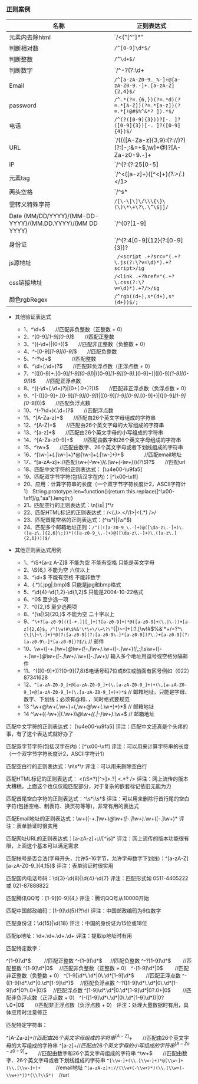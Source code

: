 ### 正则案例

|名称|正则表达式|
|----|----|
|元素内去除html|      `/<("[^"]*"|'[^']*'|[^'">])*>/gi`|
|判断相对数|         `/^[0-9]\d*$/`|
|判断整数|          `/^\d+$/`|
|判断数字|            `/^-?(?:\d+|\d{1,3}(?:.\d{3})+)(?:\.)/`|
|Email|              `/^[a-zA-Z0-9._%-]+@[a-zA-Z0-9.-]+.[a-zA-Z]{2,4}$/`|
|password|          `/^.*(?=.{6,})(?=.*d)(?=.*[A-Z])(?=.*[a-z])(?=.*[!@#$%^&*? ]).*$/`|
|电话|               `/^(?([0-9]{3}))?[-. ]?([0-9]{3})[-. ]?([0-9]{4})$/`|
|URL|                `/((([A-Za-z]{3,9}:(?:\/\/)?)(?:[-;:&=\+\$,\w]+@)?[A-Za-z0-9.-]+|(?:www.|[-;:&=\+\$,\w]+@)[A-Za-z0-9.-]+)((?:\/[\+~%\/.\w-_]*)?\??(?:[-\+=&;%@.\w_]*)#?(?:[\w]*))?)/`|
|IP|                 `/^(?:(?:25[0-5]|2[0-4][0-9]|[01]?[0-9][0-9]?).){3}(?:25[0-5]|2[0-4][0-9]|[01]?[0-9][0-9]?)$/`|
|元素tag|           `/^<([a-z]+)([^<]+)*(?:>(.*)</1>|s+/>)$/`
|两头空格|          `/^s*|s*$/g`
|需转义特殊字符|    `/[\-\[\]\/\\\{\}\(\)\*\+\?\.\^\$\|]/`
|Date (MM/DD/YYYY)/(MM-DD-YYYY)/(MM.DD.YYYY)/(MM DD YYYY)|`/^(0?[1-9]|1[012])[- /.](0?[1-9]|[12][0-9]|3[01])[- /.](19|20)?[0-9]{2}$/`|
|身份证|            `/^(?:4[0-9]{12}(?:[0-9]{3})?|5[1-5][0-9]{14}|6(?:011|5[0-9][0-9])[0-9]{12}|3[47][0-9]{13}|3(?:0[0-5]|[68][0-9])[0-9]{11}|(?:2131|1800|35d{3})d{11})$/`|
|js源地址|         ` /<script .+?src="(.+?\.js(?:\?v=\d)*).+?script>/ig`
|css链接地址|        `/<link .+?href="(.+?\.css(?:\?v=\d)*).+?/>/ig`
|颜色rgbRegex|   ` /^rgb((d+),s*(d+),s*(d+))$/;  `


* 其他验证表达式

  - 1、^\d+$　　//匹配非负整数（正整数 + 0）
  - 2、^[0-9]*[1-9][0-9]*$　　//匹配正整数
  - 3、^((-\d+)|(0+))$　　//匹配非正整数（负整数 + 0）
  - 4、^-[0-9]*[1-9][0-9]*$　　//匹配负整数
  - 5、^-?\d+$　　　　//匹配整数
  - 6、^\d+(\.\d+)?$　　//匹配非负浮点数（正浮点数 + 0）
  - 7、^(([0-9]+\.[0-9]*[1-9][0-9]*)|([0-9]*[1-9][0-9]*\.[0-9]+)|([0-9]*[1-9][0-9]*))$　　//匹配正浮点数
  - 8、^((-\d+(\.\d+)?)|(0+(\.0+)?))$　　//匹配非正浮点数（负浮点数 + 0）
  - 9、^(-(([0-9]+\.[0-9]*[1-9][0-9]*)|([0-9]*[1-9][0-9]*\.[0-9]+)|([0-9]*[1-9][0-9]*)))$　　//匹配负浮点数
  - 10、^(-?\d+)(\.\d+)?$　　//匹配浮点数
  - 11、^[A-Za-z]+$　　//匹配由26个英文字母组成的字符串
  - 12、^[A-Z]+$　　//匹配由26个英文字母的大写组成的字符串
  - 13、^[a-z]+$　　//匹配由26个英文字母的小写组成的字符串
  - 14、^[A-Za-z0-9]+$　　//匹配由数字和26个英文字母组成的字符串
  - 15、^\w+$　　//匹配由数字、26个英文字母或者下划线组成的字符串
  - 16、^[\w-]+(\.[\w-]+)*@[\w-]+(\.[\w-]+)+$　　　　//匹配email地址
  - 17、^[a-zA-z]+://匹配(\w+(-\w+)*)(\.(\w+(-\w+)*))*(\?\S*)?$　　//匹配url
  - 18、匹配中文字符的正则表达式： [\u4e00-\u9fa5]
  - 19、匹配双字节字符(包括汉字在内)：[^\x00-\xff]
  - 20、应用：计算字符串的长度（一个双字节字符长度计2，ASCII字符计1）
  String.prototype.len=function(){return this.replace([^\x00-\xff]/g,"aa").length;}
  - 21、匹配空行的正则表达式：\n[\s| ]*\r
  - 22、匹配HTML标记的正则表达式：/<(.*)>.*<\/\1>|<(.*) \/>/
  - 23、匹配首尾空格的正则表达式：(^\s*)|(\s*$)
  - 24、匹配多个邮箱地址正则：`/^((([a-z0-9_\.-]+)@([\da-z\.-]+)\.([a-z\.]{2,6}\;))*(([a-z0-9_\.-]+)@([\da-z\.-]+)\.([a-z\.]{2,6})))$/`

* 其他正则表达式用例

  - 1、^\S+[a-z A-Z]$ 不能为空 不能有空格 只能是英文字母
  - 2、\S{6,} 不能为空 六位以上
  - 3、^\d+$ 不能有空格 不能非数字
  - 4、(.*)(\.jpg|\.bmp)$ 只能是jpg和bmp格式
  - 5、^\d{4}\-\d{1,2}-\d{1,2}$ 只能是2004-10-22格式
  - 6、^0$ 至少选一项
  - 7、^0{2,}$ 至少选两项
  - 8、^[\s|\S]{20,}$ 不能为空 二十字以上
  - 9、`^\+?[a-z0-9](([-+.]|[_]+)?[a-z0-9]+)*@([a-z0-9]+(\.|\-))+[a-z]{2,6}$`，`/^[\w!#\$%&'\*\+\/\=\?\^`\{\|\}~\-]+(:?\.[\w!#\$%&'\*\+\/\=\?\^`\{\|\}~\-]+)*@(?:[a-z0-9](?:[a-z0-9\-]*[a-z0-9])?\.)+[a-z0-9](?:[a-z0-9\-]*[a-z0-9])?$/i`  // 邮件
  - 10、\w+([-+.]\w+)*@\w+([-.]\w+)*\.\w+([-.]\w+)*([,;]\s*\w+([-+.]\w+)*@\w+([-.]\w+)*\.\w+([-.]\w+)*)* 输入多个地址用逗号或空格分隔邮件
  - 11、^(\([0-9]+\))?[0-9]{7,8}$电话号码7位或8位或前面有区号例如（022）87341628
  - 12、`^[a-zA-Z0-9_]+@[a-zA-Z0-9_]+(\.[a-zA-Z0-9_]+)+(\,[a-zA-Z0-9_]+@[a-zA-Z0-9_]+(\.[a-zA-Z0-9_]+)+)*$`   // 邮箱地址，只能是字母、数字、下划线；必须有@和. ，同时格式要规范
  - 13 ^\w+@\w+(\.\w+)+(\,\w+@\w+(\.\w+)+)*$   // 邮箱地址
  - 14 ^\w+((-\w+)|(\.\w+))*\@\w+((\.|-)\w+)*\.\w+$   // 邮箱地址

匹配中文字符的正则表达式： [\u4e00-\u9fa5]
评注：匹配中文还真是个头疼的事，有了这个表达式就好办了

匹配双字节字符(包括汉字在内)：[^\x00-\xff]
评注：可以用来计算字符串的长度（一个双字节字符长度计2，ASCII字符计1）

匹配空白行的正则表达式：\n\s*\r
评注：可以用来删除空白行

匹配HTML标记的正则表达式： <(\S*?)[^>]*>.*?| <.*? />
评注：网上流传的版本太糟糕，上面这个也仅仅能匹配部分，对于复杂的嵌套标记依旧无能为力

匹配首尾空白字符的正则表达式：^\s*|\s*$
评注：可以用来删除行首行尾的空白字符(包括空格、制表符、换页符等等)，非常有用的表达式

匹配Email地址的正则表达式：\w+([-+.]\w+)*@\w+([-.]\w+)*\.\w+([-.]\w+)*
评注：表单验证时很实用

匹配网址URL的正则表达式：[a-zA-z]+://[^\s]*
评注：网上流传的版本功能很有限，上面这个基本可以满足需求

匹配帐号是否合法(字母开头，允许5-16字节，允许字母数字下划线)：^[a-zA-Z][a-zA-Z0-9_]{4,15}$
评注：表单验证时很实用

匹配国内电话号码：\d{3}-\d{8}|\d{4}-\d{7}
评注：匹配形式如 0511-4405222 或 021-87888822

匹配腾讯QQ号：[1-9][0-9]{4,}
评注：腾讯QQ号从10000开始

匹配中国邮政编码：[1-9]\d{5}(?!\d)
评注：中国邮政编码为6位数字

匹配身份证：\d{15}|\d{18}
评注：中国的身份证为15位或18位

匹配ip地址：\d+\.\d+\.\d+\.\d+
评注：提取ip地址时有用

匹配特定数字：

^[1-9]\d*$　 　 //匹配正整数
^-[1-9]\d*$ 　 //匹配负整数
^-?[1-9]\d*$　　 //匹配整数
^[1-9]\d*|0$　 //匹配非负整数（正整数 + 0）
^-[1-9]\d*|0$　　 //匹配非正整数（负整数 + 0）
^[1-9]\d*\.\d*|0\.\d*[1-9]\d*$　　 //匹配正浮点数
^-([1-9]\d*\.\d*|0\.\d*[1-9]\d*)$　 //匹配负浮点数
^-?([1-9]\d*\.\d*|0\.\d*[1-9]\d*|0?\.0+|0)$　 //匹配浮点数
^[1-9]\d*\.\d*|0\.\d*[1-9]\d*|0?\.0+|0$　　 //匹配非负浮点数（正浮点数 + 0）
^(-([1-9]\d*\.\d*|0\.\d*[1-9]\d*))|0?\.0+|0$　　//匹配非正浮点数（负浮点数 + 0）
评注：处理大量数据时有用，具体应用时注意修正

匹配特定字符串：

^[A-Za-z]+$　　//匹配由26个英文字母组成的字符串
^[A-Z]+$　　//匹配由26个英文字母的大写组成的字符串
^[a-z]+$　　//匹配由26个英文字母的小写组成的字符串
^[A-Za-z0-9]+$　　//匹配由数字和26个英文字母组成的字符串
^\w+$　　//匹配由数字、26个英文字母或者下划线组成的字符串
`^[\\w-]+(\\.[\\w-]+)*@[\\w-]+(\\.[\\w-]+)+`　　　//email地址
`^[a-zA-z]+://(\\w+(-\\w+)*)(\\.(\\w+(-\\w+)*))*(\\?\\S*)`　//url

